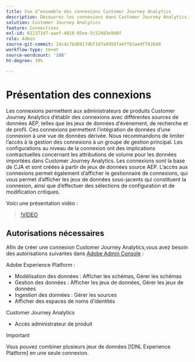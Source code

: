 ```yaml
---
title: Vue d’ensemble des connexions Customer Journey Analytics
description: Découvrez les connexions dans Customer Journey Analytics.
solution: Customer Journey Analytics
feature: Connections
exl-id: 012371d7-aaef-4018-95ee-5c52083e9d8f
role: Admin
source-git-commit: 14cdc7bd8817dbf1d7a9950fa6ff62aedff82640
workflow-type: tm+mt
source-wordcount: '188'
ht-degree: 39%

---
```


# Présentation des connexions

Les connexions permettent aux administrateurs de produits Customer Journey Analytics d’établir des connexions avec différentes sources de données AEP, telles que les jeux de données d’événement, de recherche et de profil. Ces connexions permettent l’intégration de données d’une connexion à une vue de données dérivée. Nous recommandons de limiter l’accès à la gestion des connexions à un groupe de gestion principal. Les configurations au niveau de la connexion ont des implications contractuelles concernant les attributions de volume pour les données importées dans Customer Journey Analytics.
Les connexions sont la base de CJA et sont créées à partir de jeux de données source AEP. L’accès aux connexions permet également d’afficher le gestionnaire de connexions, qui vous permet d’afficher les jeux de données sous-jacents qui constituent la connexion, ainsi que d’effectuer des sélections de configuration et de modification critiques.

Voici une présentation vidéo :

>[!VIDEO](https://video.tv.adobe.com/v/35111/?quality=12&learn=on)

## Autorisations nécessaires

Afin de créer une connexion Customer Journey Analytics,vous avez besoin des autorisations suivantes dans [Adobe Admin Console](https://helpx.adobe.com/fr/enterprise/admin-guide.html/enterprise/using/manage-permissions-and-roles.ug.html) :

Adobe Experience Platform :
* Modélisation des données : Afficher les schémas, Gérer les schémas
* Gestion des données : Afficher les jeux de données, Gérer les jeux de données
* Ingestion des données : Gérer les sources
* Afficher des espaces de noms d’identités

Customer Journey Analytics
* Accès administrateur de produit

>[!IMPORTANT]
>
>Vous pouvez combiner plusieurs jeux de données [!DNL Experience Platform] en une seule connexion.
